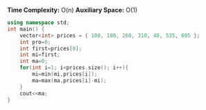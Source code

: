 
****Time Complexity:**** O(n)
****Auxiliary Space:**** O(1)
```cpp
using namespace std;
int main() {
    vector<int> prices = { 100, 180, 260, 310, 40, 535, 695 };
    int pro=0;
    int first=prices[0];
    int mi=first;
    int ma=0;
    for(int i=1; i<prices.size(); i++){
        mi=min(mi,prices[i]);
        ma=max(ma,prices[i]-mi);
    }
    cout<<ma;
}
```